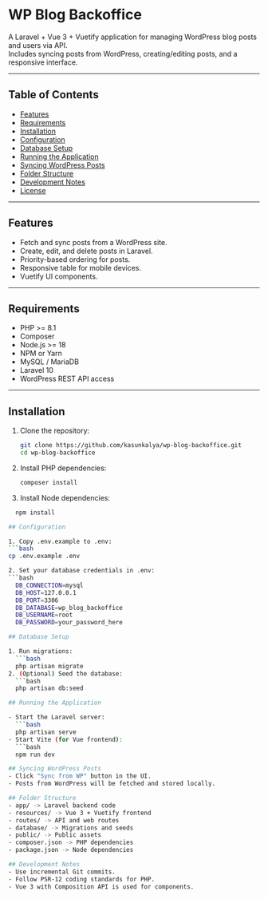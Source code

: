 # WP Blog Backoffice

A Laravel + Vue 3 + Vuetify application for managing WordPress blog posts and users via API.  
Includes syncing posts from WordPress, creating/editing posts, and a responsive interface.

---

## Table of Contents

- [Features](#features)  
- [Requirements](#requirements)  
- [Installation](#installation)  
- [Configuration](#configuration)  
- [Database Setup](#database-setup)  
- [Running the Application](#running-the-application)  
- [Syncing WordPress Posts](#syncing-wordpress-posts)  
- [Folder Structure](#folder-structure)  
- [Development Notes](#development-notes)  
- [License](#license)  

---

## Features

- Fetch and sync posts from a WordPress site.  
- Create, edit, and delete posts in Laravel.  
- Priority-based ordering for posts.  
- Responsive table for mobile devices.  
- Vuetify UI components.  

---

## Requirements

- PHP >= 8.1  
- Composer  
- Node.js >= 18  
- NPM or Yarn  
- MySQL / MariaDB  
- Laravel 10  
- WordPress REST API access  

---

## Installation

1. Clone the repository:
   ```bash
   git clone https://github.com/kasunkalya/wp-blog-backoffice.git
   cd wp-blog-backoffice


2. Install PHP dependencies:
   ```bash
   composer install

3. Install Node dependencies:
  ```bash
    npm install  
 
## Configuration

1. Copy .env.example to .env:
  ```bash
  cp .env.example .env

2. Set your database credentials in .env:
  ```bash
    DB_CONNECTION=mysql
    DB_HOST=127.0.0.1
    DB_PORT=3306
    DB_DATABASE=wp_blog_backoffice
    DB_USERNAME=root
    DB_PASSWORD=your_password_here

## Database Setup

1. Run migrations:
    ```bash
    php artisan migrate
2. (Optional) Seed the database:
    ```bash
    php artisan db:seed

## Running the Application

- Start the Laravel server:
    ```bash
    php artisan serve
- Start Vite (for Vue frontend):
    ```bash
    npm run dev

## Syncing WordPress Posts
- Click "Sync from WP" button in the UI.
- Posts from WordPress will be fetched and stored locally.

## Folder Structure
- app/ -> Laravel backend code
- resources/ -> Vue 3 + Vuetify frontend
- routes/ -> API and web routes
- database/ -> Migrations and seeds
- public/ -> Public assets
- composer.json -> PHP dependencies
- package.json -> Node dependencies

## Development Notes
- Use incremental Git commits.
- Follow PSR-12 coding standards for PHP.
- Vue 3 with Composition API is used for components.

